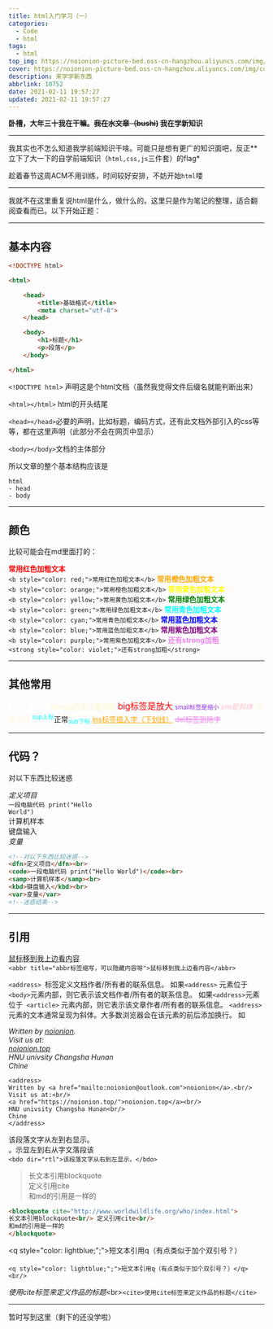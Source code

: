 ```yaml
---
title: html入门学习（一）
categories:
  - Code
  - html
tags:
  - html
top_img: https://noionion-picture-bed.oss-cn-hangzhou.aliyuncs.com/img/pagecode.jpg
cover: https://noionion-picture-bed.oss-cn-hangzhou.aliyuncs.com/img/covercode.jpg
description: 来学学新东西
abbrlink: 10752
date: 2021-02-11 19:57:27
updated: 2021-02-11 19:57:27
---
```

**卧槽，大年三十我在干嘛。~~我在水文章（bushi)~~ 我在学新知识**

--------

我其实也不怎么知道我学前端知识干啥。可能只是想有更广的知识面吧，反正**立下了大一下的自学前端知识（`html,css,js`三件套）的flag*

趁着春节这周ACM不用训练，时间较好安排，不妨开始`html`喽

-------

我就不在这里重复说html是什么，做什么的。这里只是作为笔记的整理，适合翻阅查看而已。以下开始正题：

-------

## 基本内容

```html
<!DOCTYPE html>

<html>

    <head>
        <title>基础格式</title>
        <meta charset="utf-8">
    </head>

    <body>
        <h1>标题</h1>
        <p>段落</p>
    </body>

</html>
```
`<!DOCTYPE html>` 声明这是个html文档（虽然我觉得文件后缀名就能判断出来）

`<html></html>` html的开头结尾

`<head></head>`必要的声明，比如标题，编码方式，还有此文档外部引入的css等等，都在这里声明（此部分不会在网页中显示）

`<body></body>`文档的主体部分

所以文章的整个基本结构应该是

```
html
- head
- body
```

--------

## 颜色

比较可能会在md里面打的：

<b style="color: red;">常用红色加粗文本</b><br/>`<b style="color: red;">常用红色加粗文本</b>`
<b style="color: orange;">常用橙色加粗文本</b><br/>`<b style="color: orange;">常用橙色加粗文本</b>`
<b style="color: yellow;">常用黄色加粗文本</b><br/>`<b style="color: yellow;">常用黄色加粗文本</b>`
<b style="color: green;">常用绿色加粗文本</b><br/>`<b style="color: green;">常用绿色加粗文本</b>`
<b style="color: cyan;">常用青色加粗文本</b><br/>`<b style="color: cyan;">常用青色加粗文本</b>`
<b style="color: blue;">常用蓝色加粗文本</b><br/>`<b style="color: blue;">常用蓝色加粗文本</b>`
<b style="color: purple;">常用紫色加粗文本</b><br/>`<b style="color: purple;">常用紫色加粗文本</b>`
<strong style="color: violet;">还有strong加粗</strong><br/>`<strong style="color: violet;">还有strong加粗</strong>`

--------

## 其他常用

<b style="color: white;">b标签是加粗</b>
<strong style="color: cornsilk;">strong标签也是加粗</strong>
<big style="color: red;">big标签是放大</big>
<small style="color: blueviolet;">small标签是缩小</small>
<em style="color: pink;">em是斜体</em>
<i style="color: cornsilk;">i也是斜体</i>
<sup style="color: cyan;">sup上标</sup>正常<sub style="color: cyan;">sub下标</sub>
<ins style="color: orange;">ins标签插入字（下划线）</ins>
<del style="color: violet;">del标签删除字</del>

--------

## 代码？

对以下东西比较迷惑

<dfn>定义项目</dfn><br>
<code>一段电脑代码 print("Hello World")</code><br>
<samp>计算机样本</samp><br>
<kbd>键盘输入</kbd><br>
<var>变量</var>

```html
<!--对以下东西比较迷惑-->
<dfn>定义项目</dfn><br>
<code>一段电脑代码 print("Hello World")</code><br>
<samp>计算机样本</samp><br>
<kbd>键盘输入</kbd><br>
<var>变量</var>
<!--迷惑结束-->
```

--------

## 引用

<abbr title="abbr标签缩写，可以隐藏内容呀">鼠标移到我上边看内容</abbr><br/>`<abbr title="abbr标签缩写，可以隐藏内容呀">鼠标移到我上边看内容</abbr>`

`<address> `标签定义文档作者/所有者的联系信息。
如果`<address>` 元素位于` <body> `元素内部，则它表示该文档作者/所有者的联系信息。
如果` <address> `元素位于` <article>` 元素内部，则它表示该文章作者/所有者的联系信息。
`<address>` 元素的文本通常呈现为斜体。大多数浏览器会在该元素的前后添加换行。
如
 
<address>
Written by <a href="mailto:noionion@outlook.com">noionion</a>.<br/> 
Visit us at:<br/>
<a href="https://noionion.top/">noionion.top</a><br/>
HNU univsity Changsha Hunan<br/>
Chine
</address>

```
<address>
Written by <a href="mailto:noionion@outlook.com">noionion</a>.<br/> 
Visit us at:<br/>
<a href="https://noionion.top/">noionion.top</a><br/>
HNU univsity Changsha Hunan<br/>
Chine
</address>
```

该段落文字从左到右显示。<br/>
<bdo dir="rtl">该段落文字从右到左显示。</bdo><br/>`<bdo dir="rtl">该段落文字从右到左显示。</bdo>`

<blockquote cite="http://www.worldwildlife.org/who/index.html">
长文本引用blockquote<br/> 定义引用cite<br/>
和md的引用是一样的
</blockquote>

```html
<blockquote cite="http://www.worldwildlife.org/who/index.html">
长文本引用blockquote<br/> 定义引用cite<br/>
和md的引用是一样的
</blockquote>
```

<q style="color: lightblue;";">短文本引用q（有点类似于加个双引号？）</q><br/><br/>`<q style="color: lightblue;";">短文本引用q（有点类似于加个双引号？）</q><br/>`

<cite>使用cite标签来定义作品的标题</cite><br\>`<cite>使用cite标签来定义作品的标题</cite>`

--------

暂时写到这里（剩下的还没学啦）
